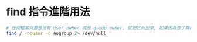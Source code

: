 # find 指令進階用法


```sh
# 任何檔案只要是沒有 user owner 或是 group owner, 就把它列出來, 如果因為查了無權限的檔案導致錯誤的話, 不要產生錯誤訊息
find / -nouser -o nogroup 2> /dev/null
```